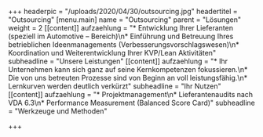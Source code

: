 +++
headerpic = "/uploads/2020/04/30/outsourcing.jpg"
headertitel = "Outsourcing"
[menu.main]
name = "Outsourcing"
parent = "Lösungen"
weight = 2
[[content]]
aufzaehlung = "* Entwicklung Ihrer Lieferanten (speziell im Automotive – Bereich)\n* Einführung und Betreuung Ihres betrieblichen Ideenmanagements (Verbesserungsvorschlagswesen)\n* Koordination und Weiterentwicklung Ihrer KVP/Lean Aktivitäten"
subheadline = "Unsere Leistungen"
[[content]]
aufzaehlung = "* Ihr Unternehmen kann sich ganz auf seine Kernkompetenzen fokussieren.\n* Die von uns betreuten Prozesse sind von Beginn an voll leistungsfähig.\n* Lernkurven werden deutlich verkürzt"
subheadline = "Ihr Nutzen"
[[content]]
aufzaehlung = "* Projektmanagement\n* Lieferantenaudits nach VDA 6.3\n* Performance Measurement (Balanced Score Card)"
subheadline = "Werkzeuge und Methoden"

+++
